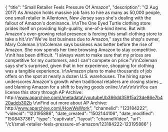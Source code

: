 {
    "title": "Small Retailer Feels Pressure Of Amazon",
    "description": "(2 Aug 2017) As Amazon holds massive job fairs to hire as many as 50,000 people, one small retailer in Allentown, New Jersey says she's dealing with the fallout of Amazon's dominance. \r\nThe One Eyed Turtle clothing store prides itself on providing high-quality, one-of-a-kind items. But with Amazon's ever-growing retail presence is forcing  this small clothing store to take a hit.\r\n\"We've lost business due to Amazon,\" says the shop's owner, Mary Coleman.\r\nColeman says business was better before the rise of Amazon. She now spends her time browsing Amazon to stay competitive. \r\nIt has been difficult. \"I always want to make sure that my prices are competitive for my customers, and I can't compete on price.\"\r\nColeman says she's surprised, given that in her experience, shopping for clothing was a tangible experience. \r\nAmazon plans to make thousands of job offers on the spot at nearly a dozen U.S. warehouses. The hiring spree underscores Amazon's growth when traditional retailers are closing stores _ and blaming Amazon for a shift to buying goods online.\r\n\r\n\r\nYou can license this story through AP Archive: http:\/\/www.aparchive.com\/metadata\/youtube\/b366dd35915a23de86e7b420adcb302b \r\nFind out more about AP Archive: http:\/\/www.aparchive.com\/HowWeWork",
    "channelid": "123184222",
    "videoid": "123195886",
    "date_created": "1502144106",
    "date_modified": "1508437361",
    "type": "captivate",
    "layout": "channelVideo",
    "url": "\/c1\/small-retailer-feels-pressure-of-amazon\/123184222-123195886"
}